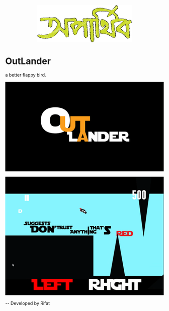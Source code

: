 <p align="center"><a href="https://rifatsworks.netlify.app/" target="_blank"><img src="/TeamOparthib.png" width="300"></a></p>

<p align="center">
    <h1>OutLander</h1>
    a better flappy bird.
</p>

<p align="center"><a href="https://youtu.be/UPSQ0bfGvFE" target="_blank"><img src="/outlander02.jpg" width="900"></a></p>
<p align="center"><a href="https://youtu.be/UPSQ0bfGvFE" target="_blank"><img src="/outlander.png" width="900"></a></p>

<p>-- Developed by Rifat</p>